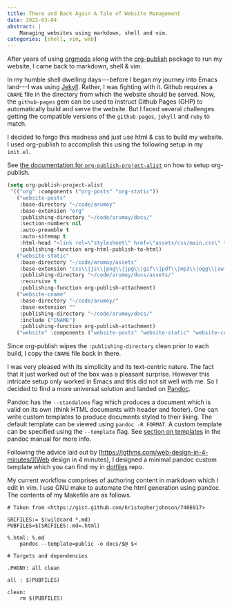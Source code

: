 ```yaml
---
title: There and Back Again A Tale of Website Management
date: 2022-03-04
abstract: |
    Managing websites using markdown, shell and vim.
categories: [shell, vim, web]
---
```


After years of using [orgmode](https://orgmode.org) along with the
[org-publish](https://orgmode.org/worg/org-tutorials/org-publish-html-tutorial.html)
package to run my website, I came back to markdown, shell & vim.

In my humble shell dwelling days---before I began my journey into
Emacs land---I was using [Jekyll](https://jekyllrb.com/). Rather,
I was fighting with it. Github requires a `CNAME` file in the
directory from which the website should be served. Now, the
`github-pages` gem can be used to instruct Github Pages (GHP) to
automatically build and serve the website. But I faced several
challenges getting the compatible versions of the `github-pages`,
`jekyll` and `ruby` to match.

I decided to forgo this madness and just use html & css to build my
website. I used org-publish to accomplish this using the following
setup in my `init.el`.

See [the documentation for `org-publish-project-alist`](TODO) on how to
setup org-publish.

```{.lisp filename="~/.emacs.d/init.el"}
(setq org-publish-project-alist
 '(("org" :components ("org-posts" "org-static"))
   ("website-posts"
    :base-directory "~/code/arumoy"
    :base-extension "org"
    :publishing-directory "~/code/arumoy/docs/"
    :section-numbers nil
    :auto-preamble t
    :auto-sitemap t
    :html-head "<link rel=\"stylesheet\" href=\"assets/css/main.css\" type=\"text/css\"/>"
    :publishing-function org-html-publish-to-html)
   ("website-static"
    :base-directory "~/code/arumoy/assets"
    :base-extension "css\\|js\\|png\\|jpg\\|gif\\|pdf\\|mp3\\|ogg\\|swf"
    :publishing-directory "~/code/arumoy/docs/assets/"
    :recursive t
    :publishing-function org-publish-attachment)
   ("website-cname"
    :base-directory "~/code/arumoy/"
    :base-extension ""
    :publishing-directory "~/code/arumoy/docs/"
    :include ("CNAME")
    :publishing-function org-publish-attachment)
   ("website" :components ("website-posts" "website-static" "website-cname"))))
```

Since org-publish wipes the `:publishing-directory` clean prior to
each build, I copy the `CNAME` file back in there.

I was very pleased with its simplicity and its text-centric
nature. The fact that it just worked out of the box was a pleasant
surprise. However this intricate setup only worked in Emacs and this
did not sit well with me. So I decided to find a more universal
solution and landed on [Pandoc](https://pandoc.org/).

Pandoc has the `--standalone` flag which produces a document which is
valid on its own (think HTML documents with header and footer). One
can write custom templates to produce documents styled to their
liking. The default template can be viewed using `pandoc -R FORMAT`.
A custom template can be specified using the `--template` flag. See
[section on templates](https://pandoc.org/MANUAL.html#templates) in
the pandoc manual for more info.

Following the advice laid out by
[https://jgthms.com/web-design-in-4-minutes/](Web design in
4 minutes), I designed a minimal pandoc custom template which you can
find my in [dotfiles](https://github.com/arumoy-shome/dotfiles) repo.

My current workflow comprises of authoring content in markdown which
I edit in vim. I use GNU make to automate the html generation using
pandoc. The contents of my Makefile are as follows.

```{.make filename="Makefile"}
# Taken from <https://gist.github.com/kristopherjohnson/7466917>

SRCFILES:= $(wildcard *.md)
PUBFILES=$(SRCFILES:.md=.html)

%.html: %.md
	pandoc --template=public -o docs/$@ $<

# Targets and dependencies

.PHONY: all clean

all : $(PUBFILES)

clean:
	rm $(PUBFILES)
```
